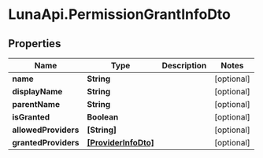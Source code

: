 # LunaApi.PermissionGrantInfoDto

## Properties

Name | Type | Description | Notes
------------ | ------------- | ------------- | -------------
**name** | **String** |  | [optional] 
**displayName** | **String** |  | [optional] 
**parentName** | **String** |  | [optional] 
**isGranted** | **Boolean** |  | [optional] 
**allowedProviders** | **[String]** |  | [optional] 
**grantedProviders** | [**[ProviderInfoDto]**](ProviderInfoDto.md) |  | [optional] 


